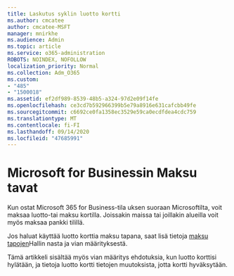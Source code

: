 ```yaml
---
title: Laskutus syklin luotto kortti
ms.author: cmcatee
author: cmcatee-MSFT
manager: mnirkhe
ms.audience: Admin
ms.topic: article
ms.service: o365-administration
ROBOTS: NOINDEX, NOFOLLOW
localization_priority: Normal
ms.collection: Adm_O365
ms.custom:
- "485"
- "1500018"
ms.assetid: ef2df989-8539-48b5-a324-97d2e09f14fe
ms.openlocfilehash: ce3cd7b592966399b5e79a8916e631cafcbb49fe
ms.sourcegitcommit: c6692ce0fa1358ec3529e59ca0ecdfdea4cdc759
ms.translationtype: MT
ms.contentlocale: fi-FI
ms.lasthandoff: 09/14/2020
ms.locfileid: "47685991"
---
```

# <a name="payment-methods-for-microsoft-for-business"></a>Microsoft for Businessin Maksu tavat

Kun ostat Microsoft 365 for Business-tila uksen suoraan Microsoftilta, voit maksaa luotto-tai maksu kortilla. Joissakin maissa tai joillakin alueilla voit myös maksaa pankki tilillä.
  
Jos haluat käyttää luotto korttia maksu tapana, saat lisä tietoja [maksu tapojen](https://docs.microsoft.com/microsoft-365/commerce/billing-and-payments/manage-payment-methods)Hallin nasta ja vian määrityksestä.
  
Tämä artikkeli sisältää myös vian määritys ehdotuksia, kun luotto korttisi hylätään, ja tietoja luotto kortti tietojen muutoksista, jotta kortti hyväksytään.